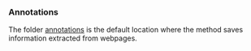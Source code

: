 
### Annotations ###

The folder [annotations](./annotations) is the default location where the method saves information extracted from webpages.

